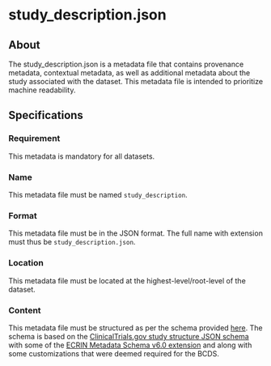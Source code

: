 # study_description.json

## About
The study_description.json is a metadata file that contains provenance metadata, contextual metadata, 
as well as additional metadata about the study associated with the dataset. This metadata file is intended to prioritize machine readability. 

## Specifications

### Requirement
This metadata is mandatory for all datasets.

### Name
This metadata file must be named `study_description`.

### Format
This metadata file must be in the JSON format. The full name with extension must thus be `study_description.json`.

### Location
This metadata file must be located at the highest-level/root-level of the dataset.

### Content
This metadata file must be structured as per the schema provided [here](../schemas/study_description_schema.json). The schema is based on the [ClinicalTrials.gov study structure JSON schema](https://classic.clinicaltrials.gov/api/gui/ref/study_structure) with some of the [ECRIN Metadata Schema v6.0 extension](https://doi.org/10.5281/zenodo.5554961) and along with some customizations that were deemed required for the BCDS.
